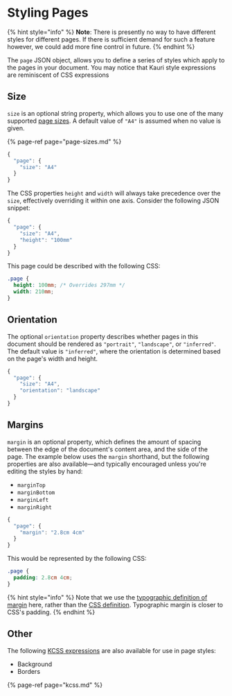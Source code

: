 # Styling Pages

{% hint style="info" %}
**Note**: There is presently no way to have different styles for different pages. If there is sufficient demand for such a feature however, we could add more fine control in future.
{% endhint %}

The `page` JSON object, allows you to define a series of styles which apply to the pages in your document. You may notice that Kauri style expressions are reminiscent of CSS expressions

## Size

`size` is an optional string property, which allows you to use one of the many supported [page sizes](page-sizes.md). A default value of `"A4"` is assumed when no value is given.

{% page-ref page="page-sizes.md" %}

```javascript
{
  "page": {
    "size": "A4"
  }
}
```

The CSS properties `height` and `width` will always take precedence over the `size`, effectively overriding it within one axis. Consider the following JSON snippet:

```javascript
{
  "page": {
    "size": "A4",
    "height": "100mm"
  }
}
```

This page could be described with the following CSS:

```css
.page {
  height: 100mm; /* Overrides 297mm */
  width: 210mm;
}
```

## Orientation

The optional `orientation` property describes whether pages in this document should be rendered as `"portrait"`, `"landscape"`, or `"inferred"`. The default value is `"inferred"`, where the orientation is determined based on the page's width and height.

```javascript
{
  "page": {
    "size": "A4",
    "orientation": "landscape"
  }
}
```

## Margins

`margin` is an optional property, which defines the amount of spacing between the edge of the document's content area, and the side of the page. The example below uses the `margin` shorthand, but the following properties are also available—and typically encouraged unless you're editing the styles by hand:

* `marginTop`
* `marginBottom`
* `marginLeft`
* `marginRight`

```javascript
{
  "page": {
    "margin": "2.8cm 4cm"
  }
}
```

This would be represented by the following CSS:

```css
.page {
  padding: 2.8cm 4cm;
}
```

{% hint style="info" %}
Note that we use the [typographic definition of margin](https://en.m.wikipedia.org/wiki/Margin_%28typography%29) here, rather than the [CSS definition](https://developer.mozilla.org/en-US/docs/Web/CSS/margin). Typographic margin is closer to CSS's padding.
{% endhint %}

## Other

The following [KCSS expressions](kcss.md) are also available for use in page styles:

* Background
* Borders

{% page-ref page="kcss.md" %}

